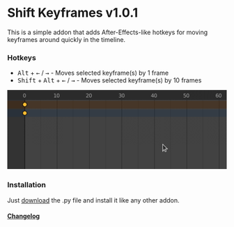 # Shift Keyframes v1.0.1
This is a simple addon that adds After-Effects-like hotkeys for moving keyframes around quickly in the timeline.

### Hotkeys
- <kbd>Alt</kbd> + <kbd>←</kbd> / <kbd>→</kbd> - Moves selected keyframe(s) by 1 frame
- <kbd>Shift</kbd> + <kbd>Alt</kbd> + <kbd>←</kbd> / <kbd>→</kbd> - Moves selected keyframe(s) by 10 frames

![](demo.gif)

### Installation
Just [download](https://github.com/karmaral/shift-keyframes/releases) the .py file and install it like any other addon.

#### [Changelog](CHANGELOG.md)
